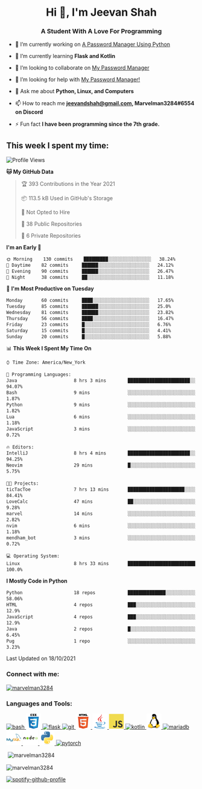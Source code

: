 <h1 align="center">Hi 👋, I'm Jeevan Shah</h1>
<h3 align="center">A Student With A Love For Programming</h3>

- 🔭 I’m currently working on [A Password Manager Using Python](https://github.com/marvelman3284/Python-Password-Manager)

- 🌱 I’m currently learning **Flask and Kotlin**

- 👯 I’m looking to collaborate on [My Password Manager](https://github.com/marvelman3284/Python-Password-Manager)

- 🤝 I’m looking for help with [My Password Manager!](https://github.com/marvelman3284/Python-Password-Manager)

- 💬 Ask me about **Python, Linux, and Computers**

- 📫 How to reach me **jeevandshah@gmail.com, Marvelman3284#6554 on Discord**

- ⚡ Fun fact **I have been programming since the 7th grade.**

## This week I spent my time:

<!--START_SECTION:waka-->
![Profile Views](http://img.shields.io/badge/Profile%20Views-0-blue)

**🐱 My GitHub Data** 

> 🏆 393 Contributions in the Year 2021
 > 
> 📦 113.5 kB Used in GitHub's Storage 
 > 
> 🚫 Not Opted to Hire
 > 
> 📜 38 Public Repositories 
 > 
> 🔑 6 Private Repositories  
 > 
**I'm an Early 🐤** 

```text
🌞 Morning    130 commits    █████████░░░░░░░░░░░░░░░░   38.24% 
🌆 Daytime    82 commits     ██████░░░░░░░░░░░░░░░░░░░   24.12% 
🌃 Evening    90 commits     ██████░░░░░░░░░░░░░░░░░░░   26.47% 
🌙 Night      38 commits     ██░░░░░░░░░░░░░░░░░░░░░░░   11.18%

```
📅 **I'm Most Productive on Tuesday** 

```text
Monday       60 commits     ████░░░░░░░░░░░░░░░░░░░░░   17.65% 
Tuesday      85 commits     ██████░░░░░░░░░░░░░░░░░░░   25.0% 
Wednesday    81 commits     ██████░░░░░░░░░░░░░░░░░░░   23.82% 
Thursday     56 commits     ████░░░░░░░░░░░░░░░░░░░░░   16.47% 
Friday       23 commits     █░░░░░░░░░░░░░░░░░░░░░░░░   6.76% 
Saturday     15 commits     █░░░░░░░░░░░░░░░░░░░░░░░░   4.41% 
Sunday       20 commits     █░░░░░░░░░░░░░░░░░░░░░░░░   5.88%

```


📊 **This Week I Spent My Time On** 

```text
⌚︎ Time Zone: America/New_York

💬 Programming Languages: 
Java                     8 hrs 3 mins        ███████████████████████░░   94.07% 
Bash                     9 mins              ░░░░░░░░░░░░░░░░░░░░░░░░░   1.87% 
Python                   9 mins              ░░░░░░░░░░░░░░░░░░░░░░░░░   1.82% 
Lua                      6 mins              ░░░░░░░░░░░░░░░░░░░░░░░░░   1.18% 
JavaScript               3 mins              ░░░░░░░░░░░░░░░░░░░░░░░░░   0.72%

🔥 Editors: 
IntelliJ                 8 hrs 4 mins        ███████████████████████░░   94.25% 
Neovim                   29 mins             █░░░░░░░░░░░░░░░░░░░░░░░░   5.75%

🐱‍💻 Projects: 
ticTacToe                7 hrs 13 mins       █████████████████████░░░░   84.41% 
LoveCalc                 47 mins             ██░░░░░░░░░░░░░░░░░░░░░░░   9.28% 
marvel                   14 mins             ░░░░░░░░░░░░░░░░░░░░░░░░░   2.82% 
nvim                     6 mins              ░░░░░░░░░░░░░░░░░░░░░░░░░   1.18% 
mendham_bot              3 mins              ░░░░░░░░░░░░░░░░░░░░░░░░░   0.72%

💻 Operating System: 
Linux                    8 hrs 33 mins       █████████████████████████   100.0%

```

**I Mostly Code in Python** 

```text
Python                   18 repos            ██████████████░░░░░░░░░░░   58.06% 
HTML                     4 repos             ███░░░░░░░░░░░░░░░░░░░░░░   12.9% 
JavaScript               4 repos             ███░░░░░░░░░░░░░░░░░░░░░░   12.9% 
Java                     2 repos             █░░░░░░░░░░░░░░░░░░░░░░░░   6.45% 
Pug                      1 repo              ░░░░░░░░░░░░░░░░░░░░░░░░░   3.23%

```



 Last Updated on 18/10/2021
<!--END_SECTION:waka-->

<h3 align="left">Connect with me:</h3>
<p align="left">
<a href="https://twitter.com/marvelman3284" target="blank"><img align="center" src="https://cdn.jsdelivr.net/npm/simple-icons@3.0.1/icons/twitter.svg" alt="marvelman3284" height="30" width="40" /></a>
</p>

<h3 align="left">Languages and Tools:</h3>
<p align="left"> <a href="https://www.gnu.org/software/bash/" target="_blank"> <img src="https://www.vectorlogo.zone/logos/gnu_bash/gnu_bash-icon.svg" alt="bash" width="40" height="40"/> </a> <a href="https://www.w3schools.com/css/" target="_blank"> <img src="https://raw.githubusercontent.com/devicons/devicon/master/icons/css3/css3-original-wordmark.svg" alt="css3" width="40" height="40"/> </a> <a href="https://flask.palletsprojects.com/" target="_blank"> <img src="https://www.vectorlogo.zone/logos/pocoo_flask/pocoo_flask-icon.svg" alt="flask" width="40" height="40"/> </a> <a href="https://git-scm.com/" target="_blank"> <img src="https://www.vectorlogo.zone/logos/git-scm/git-scm-icon.svg" alt="git" width="40" height="40"/> </a> <a href="https://www.w3.org/html/" target="_blank"> <img src="https://raw.githubusercontent.com/devicons/devicon/master/icons/html5/html5-original-wordmark.svg" alt="html5" width="40" height="40"/> </a> <a href="https://www.java.com" target="_blank"> <img src="https://raw.githubusercontent.com/devicons/devicon/master/icons/java/java-original.svg" alt="java" width="40" height="40"/> </a> <a href="https://developer.mozilla.org/en-US/docs/Web/JavaScript" target="_blank"> <img src="https://raw.githubusercontent.com/devicons/devicon/master/icons/javascript/javascript-original.svg" alt="javascript" width="40" height="40"/> </a> <a href="https://kotlinlang.org" target="_blank"> <img src="https://www.vectorlogo.zone/logos/kotlinlang/kotlinlang-icon.svg" alt="kotlin" width="40" height="40"/> </a> <a href="https://www.linux.org/" target="_blank"> <img src="https://raw.githubusercontent.com/devicons/devicon/master/icons/linux/linux-original.svg" alt="linux" width="40" height="40"/> </a> <a href="https://mariadb.org/" target="_blank"> <img src="https://www.vectorlogo.zone/logos/mariadb/mariadb-icon.svg" alt="mariadb" width="40" height="40"/> </a> <a href="https://www.mysql.com/" target="_blank"> <img src="https://raw.githubusercontent.com/devicons/devicon/master/icons/mysql/mysql-original-wordmark.svg" alt="mysql" width="40" height="40"/> </a> <a href="https://nodejs.org" target="_blank"> <img src="https://raw.githubusercontent.com/devicons/devicon/master/icons/nodejs/nodejs-original-wordmark.svg" alt="nodejs" width="40" height="40"/> </a> <a href="https://www.python.org" target="_blank"> <img src="https://raw.githubusercontent.com/devicons/devicon/master/icons/python/python-original.svg" alt="python" width="40" height="40"/> </a> <a href="https://pytorch.org/" target="_blank"> <img src="https://www.vectorlogo.zone/logos/pytorch/pytorch-icon.svg" alt="pytorch" width="40" height="40"/> </a> </p>


<p>&nbsp;<img align="center" src="https://github-readme-stats.vercel.app/api?username=marvelman3284&show_icons=true&locale=en&theme=blue-green" alt="marvelman3284" /></p>

<p><img align="center" src="https://github-readme-streak-stats.herokuapp.com/?user=marvelman3284&theme=blue-green" alt="marvelman3284" /></p>


[![spotify-github-profile](https://spotify-github-profile.vercel.app/api/view?uid=lp0lvf5zzesrwq2hdzmfnkjsq&cover_image=true&theme=default)](https://github.com/kittinan/spotify-github-profile)
